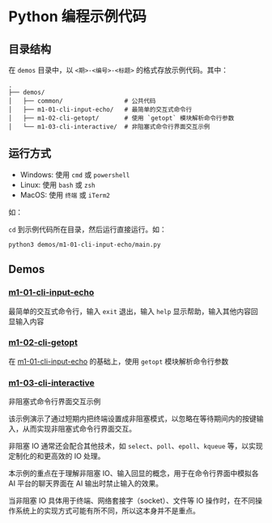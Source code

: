 # Python 编程示例代码

## 目录结构

在 `demos` 目录中，以 `<期>-<编号>-<标题>` 的格式存放示例代码。其中：

```text
.
├── demos/
│   ├── common/                 # 公共代码
│   ├── m1-01-cli-input-echo/   # 最简单的交互式命令行
│   ├── m1-02-cli-getopt/       # 使用 `getopt` 模块解析命令行参数
│   └── m1-03-cli-interactive/  # 非阻塞式命令行界面交互示例
```

## 运行方式

- Windows: 使用 `cmd` 或 `powershell`
- Linux: 使用 `bash` 或 `zsh`
- MacOS: 使用 `终端` 或 `iTerm2`

如：


`cd` 到示例代码所在目录，然后运行直接运行。如：

```shell
python3 demos/m1-01-cli-input-echo/main.py
```

## Demos

### [m1-01-cli-input-echo](demos/m1-01-cli-input-echo/README.md)

最简单的交互式命令行，输入 `exit` 退出，输入 `help` 显示帮助，输入其他内容回显输入内容

### [m1-02-cli-getopt](demos/m1-02-cli-getopt/README.md)

在 [m1-01-cli-input-echo](demos/m1-01-cli-input-echo/README.md) 的基础上，使用 `getopt` 模块解析命令行参数

### [m1-03-cli-interactive](demos/m1-03-cli-interactive/README.md)

非阻塞式命令行界面交互示例

该示例演示了通过短期内把终端设置成非阻塞模式，以忽略在等待期间内的按键输入，从而实现非阻塞式命令行界面交互。

非阻塞 IO 通常还会配合其他技术，如 `select`、`poll`、`epoll`、`kqueue` 等，以实现定制化的和更高效的 IO 处理。

本示例的重点在于理解非阻塞 IO、输入回显的概念，用于在命令行界面中模拟各 AI 平台的聊天界面在 AI 输出时禁止输入的效果。

当非阻塞 IO 具体用于终端、网络套接字（socket）、文件等 IO 操作时，在不同操作系统上的实现方式可能有所不同，所以这本身并不是重点。
